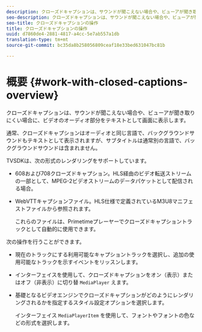 ```yaml
---
description: クローズドキャプションは、サウンドが聞こえない場合や、ビューアが聞き取りにくい場合に、ビデオのオーディオ部分をテキストとして画面に表示します。
seo-description: クローズドキャプションは、サウンドが聞こえない場合や、ビューアが聞き取りにくい場合に、ビデオのオーディオ部分をテキストとして画面に表示します。
seo-title: クローズドキャプションの操作
title: クローズドキャプションの操作
uuid: d7860de4-2881-4817-a4cc-5e7ab557a1db
translation-type: tm+mt
source-git-commit: bc35da8b258056809ceaf18e33bed631047bc81b

---
```



# 概要 {#work-with-closed-captions-overview}

クローズドキャプションは、サウンドが聞こえない場合や、ビューアが聞き取りにくい場合に、ビデオのオーディオ部分をテキストとして画面に表示します。

通常、クローズドキャプションはオーディオと同じ言語で、バックグラウンドサウンドもテキストとして表示されますが、サブタイトルは通常別の言語で、バックグラウンドサウンドは含まれません。

TVSDKは、次の形式のレンダリングをサポートしています。

* 608および708クローズドキャプション。HLS経由のビデオ転送ストリームの一部として、MPEG-2ビデオストリームのデータパケットとして配信される場合。
* WebVTTキャプションファイル。HLS仕様で定義されているM3U8マニフェストファイルから参照されます。

   これらのファイルは、Primetimeプレーヤーでクローズドキャプショントラックとして自動的に使用できます。

次の操作を行うことができます。

* 現在のトラックにする利用可能なキャプショントラックを選択し、追加の使用可能なトラックを示すイベントをリッスンします。
* インターフェイスを使用して、クローズドキャプションをオン（表示）またはオフ（非表示）に切り替 `MediaPlayer` えます。
* 基礎となるビデオエンジンでクローズドキャプションがどのようにレンダリングされるかを指定するスタイル設定オプションを選択します。

   インターフェイス `MediaPlayerItem` を使用して、フォントやフォントの色などの形式を選択します。